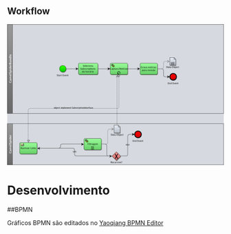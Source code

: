 

## Workflow

![bpmn](https://github.com/gpupo/CamelSpiderBundle/raw/master/bpmn/robo.png)



# Desenvolvimento

##BPMN

Gráficos BPMN são editados no [Yaoqiang BPMN Editor](http://sourceforge.net/projects/bpmn/files/Graph%20Editor/)

